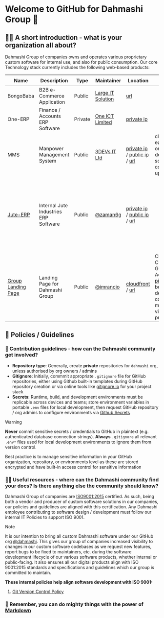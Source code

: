 # Welcome to GitHub for Dahmashi Group 👋

## 🙋‍♀️ A short introduction - what is your organization all about?

Dahmashi Group of companies owns and operates various proprietary custom software for internal use, and also for public consumption. Our core Technology stack currently includes the following web-based products:

| Name      | Description                           | Type    | Maintainer                                 | Location                                                                                                        | ✔️ Pros                                                                  | ❌ Cons                                                                                                                               |
| --------- | ------------------------------------- | ------- | ------------------------------------------ | --------------------------------------------------------------------------------------------------------------- | ------------------------------------------------------------------------ | ------------------------------------------------------------------------------------------------------------------------------------- |
| BongoBaba | B2B e-Commerce Application            | Public  | [Large IT Solution](https://large-it.com/) | [url](https://bongobaba.com/)                                                                                   |                                                                          | undocumented                                                                                                                          |
| One-ERP   | Finance / Accounts ERP Software       | Private | [One ICT Limited](https://one-ict.com/)    | [private ip](http://192.168.2.107:4200)                                                                         |                                                                          | undocumented / incomplete / WIP                                                                                                       |
| MMS       | Manpower Management System            | Public  | [3DEVs IT Ltd](https://3-devs.com/)        | [private ip](http://192.168.2.107:85) / [public ip](http://103.17.37.98:8002) / [url](https://mms.dahmashi.com) | clean UI / easy hosting on custom domain with some configuration updates | undocumented / buggy / poor login security / ongoing license fees?                                                                    |
| [Jute-ERP](https://github.com/dahmashi/jute-erp)  | Internal Jute Industries ERP Software | Public  | [@zaman6g](mailto:zaman6g@gmail.com)       | [private ip](http://192.168.2.120:1213) / [public ip](http://103.17.37.98) / [url](https://jute.dahmashi.com)   |                                                                          | undocumented / features being added / unpolished & outdated UI / no easy hosting to custom domain without IIS / ongoing license fees? |
| [Group Landing Page](https://github.com/dahmashi/landing-page-group) | Landing Page for Dahmashi Group | Public | [@imrancio](mailto:imran@imranc.io) | [cloudfront](https://daggmhsinbqiz.cloudfront.net/) / [url](https://www.dahmashigroup.com) | CloudFront CDN hosted / GitHub Actions [pipeline](https://github.com/dahmashi/landing-page-group/actions) for build & deploy / code modifications via [Replit](https://replit.com/) AI prompts | AWS Cloud Bill |

## 🚩 **Policies / Guidelines**

### 🌈 Contribution guidelines - how can the Dahmashi community get involved?

- **Repository type**: Generally, create **private** repositories for `dahmashi` org, unless authorised by org owners / admins
- **Gitignore**: Initially, commmit appropriate `.gitignore` file for GitHub repositories, either using Github built-in templates during GitHub repository creation or via online tools like [gitignore.io](https://gitignore.io) for your project stack
- **Secrets**: Runtime, build, and development environments must be replicable across devices and teams; store environment variables in portable `.env` files for local development, then request GitHub repository / org admins to configure environments via [Github Secrets](https://docs.github.com/en/actions/security-for-github-actions/security-guides/using-secrets-in-github-actions#creating-secrets-for-a-repository)

> [!WARNING]
> **Never** commit sensitive secrets / credentials to GitHub in plaintext (e.g. authenticated database connection strings). **Always** `.gitignore` all relevant `.env*` files used for local development environments to ignore them from version control.
>
> Best practice is to manage sensitive information in your GitHub organization, repository, or environments level as these are stored encrypted and have built-in access control for sensitive information

### 👩‍💻 Useful resources - where can the Dahmashi community find your docs? Is there anything else the community should know?

Dahmashi Group of companies are [ISO9001:2015](https://www.iso.org/standard/62085.html) certified. As such, being both a vendor and producer of custom software solutions in our companies, our policies and guidelines are aligned with this certification. Any Dahmashi employee contributing to software design / development must follow our internal IT Policies to support ISO 9001.

> [!NOTE]
> It is our intention to bring all custom Dahmashi software under our GitHub org [@dahmashi](https://github.com/dahmashi). This gives our group of companies increased visibility to changes in our custom software codebases as we request new features, report bugs to be fixed to maintainers, etc. during the software development lifecycle of our various software products, whether internal or public-facing. It also ensures all our digital products align with ISO 9001:2015 standards and specifications and guidelines which our group is committed to maintain.

**These internal policies help align software development with ISO 9001:**

1. [Git Version Control Policy](https://docs.google.com/document/d/1hIgS53W1F4jwTb99LNsM3UZjBXuY7jqtTxBttPj6_sg/edit?usp=sharing)

### 🧙 Remember, you can do mighty things with the power of [Markdown](https://docs.github.com/github/writing-on-github/getting-started-with-writing-and-formatting-on-github/basic-writing-and-formatting-syntax)
